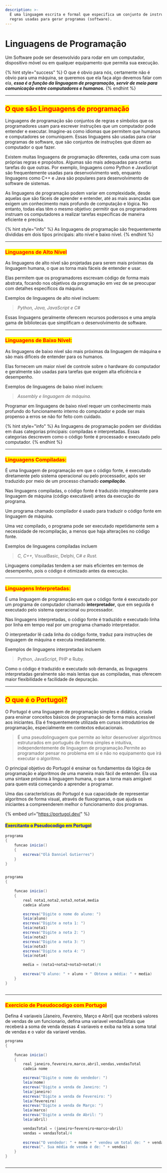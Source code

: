 ```yaml
---
description: >-
  É uma linguagem escrita e formal que especifica um conjunto de instruções e
  regras usadas para gerar programas (software).
---
```


# Linguagens de Programação

Um Software pode ser desenvolvido para rodar em um computador, dispositivo móvel ou em qualquer equipamento que permita sua execução.&#x20;

{% hint style="success" %}
O que é obvio para nós, certamente não é obvio para uma máquina, se queremos que ela faça algo devemos falar com ela, _**essa é a função da linguagem de programação, servir de meio para comunicação entre computadores e humanos.**_
{% endhint %}

***

## <mark style="color:red;">O que são Linguagens de programação</mark>

Linguagens de programação são conjuntos de regras e símbolos que os programadores usam para escrever instruções que um computador pode entender e executar. Imagine-as como idiomas que permitem que humanos e computadores se comuniquem. Essas linguagens são usadas para criar programas de software, que são conjuntos de instruções que dizem ao computador o que fazer.

Existem muitas linguagens de programação diferentes, cada uma com suas próprias regras e propósitos. Algumas são mais adequadas para certas tarefas do que outras. Por exemplo, linguagens como Python e JavaScript são frequentemente usadas para desenvolvimento web, enquanto linguagens como C++ e Java são populares para desenvolvimento de software de sistemas.

As linguagens de programação podem variar em complexidade, desde aquelas que são fáceis de aprender e entender, até as mais avançadas que exigem um conhecimento mais profundo de computação e lógica. No entanto, todas elas têm o mesmo objetivo: permitir que os programadores instruam os computadores a realizar tarefas específicas de maneira eficiente e precisa.

{% hint style="info" %}
As linguagens de programação são frequentemente divididas em dois tipos principais: alto nível e baixo nível.
{% endhint %}

***

### <mark style="color:red;">**Linguagens de Alto Nível**</mark>

As linguagens de alto nível são projetadas para serem mais próximas da linguagem humana, o que as torna mais fáceis de entender e usar.

Elas permitem que os programadores escrevam código de forma mais abstrata, focando nos objetivos da programação em vez de se preocupar com detalhes específicos da máquina.

Exemplos de linguagens de alto nível incluem:

> &#x20;_Python, Java, JavaScript e C#_

Essas linguagens geralmente oferecem recursos poderosos e uma ampla gama de bibliotecas que simplificam o desenvolvimento de software.

***

### <mark style="color:red;">**Linguagens de Baixo Nível**</mark><mark style="color:red;">:</mark>

As linguagens de baixo nível são mais próximas da linguagem de máquina e são mais difíceis de entender para os humanos.

Elas fornecem um maior nível de controle sobre o hardware do computador e geralmente são usadas para tarefas que exigem alta eficiência e desempenho.

Exemplos de linguagens de baixo nível incluem:

> _Assembly e linguagem de máquina._

Programar em linguagens de baixo nível requer um conhecimento mais profundo do funcionamento interno do computador e pode ser mais propenso a erros se não for feito com cuidado.

{% hint style="info" %}
As linguagens de programação podem ser divididas em duas categorias principais: compiladas e interpretadas. Essas categorias descrevem como o código fonte é processado e executado pelo computador.
{% endhint %}

***

### <mark style="color:red;">**Linguagens Compiladas**</mark><mark style="color:red;">:</mark>

É uma linguagem de programação em que o código fonte, é executado diretamente pelo sistema operacional ou pelo processador, após ser traduzido por meio de um processo chamado _**compilação**_.

Nas linguagens compiladas, o código fonte é traduzido integralmente para linguagem de máquina (código executável) antes da execução do programa.

Um programa chamado compilador é usado para traduzir o código fonte em linguagem de máquina.

Uma vez compilado, o programa pode ser executado repetidamente sem a necessidade de recompilação, a menos que haja alterações no código fonte.

Exemplos de linguagens compiladas incluem

> &#x20;_C, C++,_ VisualBasic, Delphi, C# _e Rust._

Linguagens compiladas tendem a ser mais eficientes em termos de desempenho, pois o código é otimizado antes da execução.

***

### <mark style="color:red;">**Linguagens Interpretadas**</mark><mark style="color:red;">:</mark>

É uma linguagem de programação em que o código fonte é executado por um programa de computador chamado **interpretador**, que em seguida é executado pelo sistema operacional ou processador.

Nas linguagens interpretadas, o código fonte é traduzido e executado linha por linha em tempo real por um programa chamado interpretador.

O interpretador lê cada linha do código fonte, traduz para instruções de linguagem de máquina e executa imediatamente.

Exemplos de linguagens interpretadas incluem&#x20;

> Python, JavaScript, PHP e Ruby.

Como o código é traduzido e executado sob demanda, as linguagens interpretadas geralmente são mais lentas que as compiladas, mas oferecem maior flexibilidade e facilidade de depuração.

***

## <mark style="color:red;">O que é o Portugol?</mark>

O Portugol é uma linguagem de programação simples e didática, criada para ensinar conceitos básicos de programação de forma mais acessível aos iniciantes. Ela é frequentemente utilizada em cursos introdutórios de programação, especialmente em contextos educacionais.

> É uma pseudolinguagem que permite ao leitor desenvolver algoritmos estruturados em português de forma simples e intuitiva, independentemente de linguagem de programação.Permite ao programador pensar no problema em si e não no equipamento que irá executar o algoritmo.

O principal objetivo do Portugol é ensinar os fundamentos da lógica de programação e algoritmos de uma maneira mais fácil de entender. Ela usa uma sintaxe próxima à linguagem humana, o que a torna mais amigável para quem está começando a aprender a programar.

Uma das características do Portugol é sua capacidade de representar algoritmos de forma visual, através de fluxogramas, o que ajuda os iniciantes a compreenderem melhor o funcionamento dos programas.

{% embed url="https://portugol.dev/" %}

#### <mark style="color:blue;">Exercitanto o Pseudocodigo em Portugol</mark>

```java
programa
{
	funcao inicio()
	{
		escreva("Olá Danniel Gutierres")
	}
}
```

<figure><img src="../.gitbook/assets/image (24).png" alt=""><figcaption></figcaption></figure>

```java
programa
{
	
	funcao inicio()
	{
		real nota1,nota2,nota3,nota4,media
		cadeia aluno

		escreva("Digite o nome do aluno: ")
		leia(aluno)
		escreva("Digite a nota 1: ")
		leia(nota1)
		escreva("Digite a nota 2: ")
		leia(nota2)
		escreva("Digite a nota 3: ")
		leia(nota3)
		escreva("Digite a nota 4: ")
		leia(nota4)

		media = (nota1+nota2+nota3+nota4)/4
		
		escreva("O aluno: " + aluno + " Obteve a média: " + media)
	}
}
```

<figure><img src="../.gitbook/assets/image (26).png" alt=""><figcaption></figcaption></figure>

***

### <mark style="color:red;">Exercicio de Pseudocodigo com Portugol</mark>

Defina 4 variaveis \[Janeiro, Fevereiro, Março e Abril] que receberá valores de vendas de um funcionario, defina uma variavel vendasTotais que receberá a soma de venda dessas 4 variaveis e exiba na tela a soma total de vendas e o valor da variavel vendas.

```java
programa
{
	
	funcao inicio()
	{
		real janeiro,fevereiro,marco,abril,vendas,vendasTotal
		cadeia nome

		escreva("Digite o nome do vendedor: ")
		leia(nome)	
		escreva("Digite a venda de Janeiro: ")
		leia(janeiro)
		escreva("Digite a venda de Fevereiro: ")
		leia(fevereiro)
		escreva("Digite a venda de Março: ")
		leia(marco)
		escreva("Digite a venda de Abril: ")
		leia(abril)

		vendasTotal = (janeiro+fevereiro+marco+abril)
		vendas = vendasTotal/4
		
		escreva("O vendedor: " + nome + " vendeu um total de: " + vendasTotal)
		escreva(". Sua média de venda é de: " + vendas)
	}
}
```

<figure><img src="../.gitbook/assets/image (27).png" alt=""><figcaption></figcaption></figure>

***
